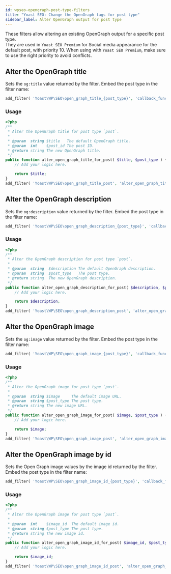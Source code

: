 ```yaml
---
id: wpseo-opengraph-post-type-filters
title: "Yoast SEO: Change the OpenGraph tags for post type"
sidebar_label: Alter OpenGraph output for post type
---
```

These filters allow altering an existing OpenGraph output for a specific post type. <br />
They are used in `Yoast SEO Premium` for Social media appearance for the default post, with priority 10. When using with `Yoast SEO Premium`, make sure to use the right priority to avoid conflicts.

## Alter the OpenGraph title

Sets the `og:title` value returned by the filter. 
Embed the post type in the filter name:

```php
add_filter( 'Yoast\WP\SEO\open_graph_title_{post_type}', 'callback_function' );
```

### Usage

```php
<?php
/**
 * Alter the OpenGraph title for post type `post`.
 * 
 * @param  string $title   The default OpenGraph title.
 * @param  int    $post_id The post ID.
 * @return string The new OpenGraph title.
 */
public function alter_open_graph_title_for_post( $title, $post_type ) {
    // Add your logic here.

    return $title;
}
add_filter( 'Yoast\WP\SEO\open_graph_title_post', 'alter_open_graph_title_for_post', 10, 2 );
```

## Alter the OpenGraph description

Sets the `og:description` value returned by the filter. 
Embed the post type in the filter name:

```php
add_filter( 'Yoast\WP\SEO\open_graph_description_{post_type}', 'callback_function' );
```

### Usage

```php
<?php
/**
 * Alter the OpenGraph description for post type `post`.
 * 
 * @param  string  $description The default OpenGraph description.
 * @param  string  $post_type   The post type.
 * @return string  The new OpenGraph description.
 */
public function alter_open_graph_description_for_post( $description, $post_type ) {
    // Add your logic here.

    return $description;
}
add_filter( 'Yoast\WP\SEO\open_graph_description_post', 'alter_open_graph_description_for_post', 10, 2 );
```

## Alter the OpenGraph image

Sets the `og:image` value returned by the filter. 
Embed the post type in the filter name:

```php
add_filter( 'Yoast\WP\SEO\open_graph_image_{post_type}', 'callback_function' );
```

### Usage

```php
<?php
/**
 * Alter the OpenGraph image for post type `post`.
 * 
 * @param  string $image     The default image URL.
 * @param  string $post_type The post type.
 * @return string The new image URL.
 */
public function alter_open_graph_image_for_post( $image, $post_type ) {
    // Add your logic here.

    return $image;
}
add_filter( 'Yoast\WP\SEO\open_graph_image_post', 'alter_open_graph_image_for_post', 10, 2 );
```

## Alter the OpenGraph image by id

Sets the Open Graph image values by the image id returned by the filter. 
Embed the post type in the filter name:

```php
add_filter( 'Yoast\WP\SEO\open_graph_image_id_{post_type}', 'callback_function' );
```

### Usage

```php
<?php
/**
 * Alter the OpenGraph image for post type `post`.
 * 
 * @param  int    $image_id  The default image id.
 * @param  string $post_type The post type.
 * @return string The new image id.
 */
public function alter_open_graph_image_id_for_post( $image_id, $post_type ) {
    // Add your logic here.

    return $image_id;
}
add_filter( 'Yoast\WP\SEO\open_graph_image_id_post', 'alter_open_graph_image_id_for_post', 10, 2 );
```